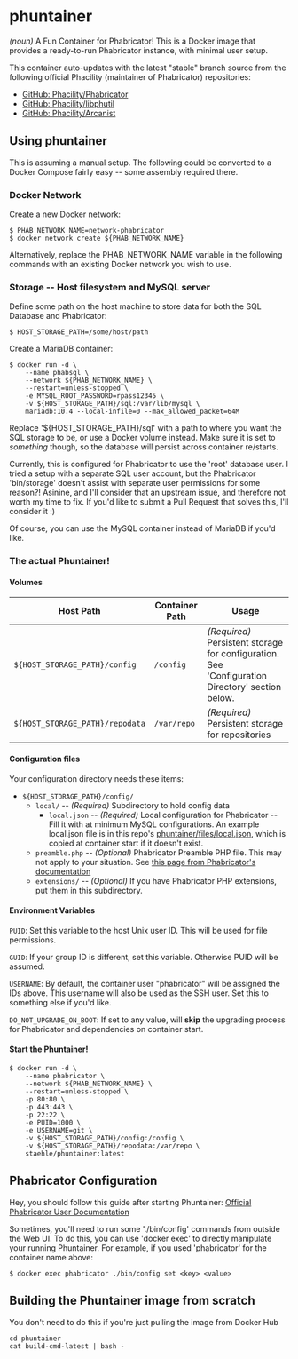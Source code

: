 # phuntainer
_(noun)_ A Fun Container for Phabricator! This is a Docker image that provides a ready-to-run Phabricator instance, with minimal user setup.

This container auto-updates with the latest "stable" branch source from the following official Phacility (maintainer of Phabricator) repositories:

* [GitHub: Phacility/Phabricator](https://github.com/phacility/phabricator.git)
* [GitHub: Phacility/libphutil](https://github.com/phacility/libphutil.git)
* [GitHub: Phacility/Arcanist](https://github.com/phacility/arcanist.git)

## Using phuntainer

This is assuming a manual setup. The following could be converted to a Docker Compose fairly easy -- some assembly required there.

### Docker Network

Create a new Docker network:
```
$ PHAB_NETWORK_NAME=network-phabricator
$ docker network create ${PHAB_NETWORK_NAME}
```

Alternatively, replace the PHAB_NETWORK_NAME variable in the following commands with an existing Docker network you wish to use.

### Storage -- Host filesystem and MySQL server

Define some path on the host machine to store data for both the SQL Database and Phabricator:
```
$ HOST_STORAGE_PATH=/some/host/path
```

Create a MariaDB container:
```
$ docker run -d \
    --name phabsql \
    --network ${PHAB_NETWORK_NAME} \
    --restart=unless-stopped \
    -e MYSQL_ROOT_PASSWORD=rpass12345 \
    -v ${HOST_STORAGE_PATH}/sql:/var/lib/mysql \
    mariadb:10.4 --local-infile=0 --max_allowed_packet=64M
```

Replace '${HOST_STORAGE_PATH}/sql' with a path to where you want the SQL storage to be, or use a Docker volume instead. Make sure it is set to _something_ though, so the database will persist across container re/starts.

Currently, this is configured for Phabricator to use the 'root' database user. I tried a setup with a separate SQL user account, but the Phabricator 'bin/storage' doesn't assist with separate user permissions for some reason?! Asinine, and I'll consider that an upstream issue, and therefore not worth my time to fix. If you'd like to submit a Pull Request that solves this, I'll consider it :)

Of course, you can use the MySQL container instead of MariaDB if you'd like.


### The actual Phuntainer!

#### Volumes

| Host Path | Container Path | Usage |
|-|-|-|
| `${HOST_STORAGE_PATH}/config` | `/config` | _(Required)_ Persistent storage for configuration. See 'Configuration Directory' section below. |
| `${HOST_STORAGE_PATH}/repodata` | `/var/repo` | _(Required)_ Persistent storage for repositories |

#### Configuration files

Your configuration directory needs these items:

* `${HOST_STORAGE_PATH}/config/`
  * `local/` -- _(Required)_ Subdirectory to hold config data
    * `local.json` -- _(Required)_ Local configuration for Phabricator -- Fill it with at minimum MySQL configurations. An example local.json file is in this repo's [phuntainer/files/local.json](https://github.com/staehle/phuntainer/blob/master/phuntainer/files/local.json), which is copied at container start if it doesn't exist.
  * `preamble.php` -- _(Optional)_ Phabricator Preamble PHP file. This may not apply to your situation. See [this page from Phabricator's documentation](https://secure.phabricator.com/book/phabricator/article/configuring_preamble/)
  * `extensions/` -- _(Optional)_ If you have Phabricator PHP extensions, put them in this subdirectory.


#### Environment Variables

`PUID`: Set this variable to the host Unix user ID. This will be used for file permissions.

`GUID`: If your group ID is different, set this variable. Otherwise PUID will be assumed.

`USERNAME`: By default, the container user "phabricator" will be assigned the IDs above. This username will also be used as the SSH user. Set this to something else if you'd like.

`DO_NOT_UPGRADE_ON_BOOT`: If set to any value, will **skip** the upgrading process for Phabricator and dependencies on container start.

#### Start the Phuntainer!

```
$ docker run -d \
    --name phabricator \
    --network ${PHAB_NETWORK_NAME} \
    --restart=unless-stopped \
    -p 80:80 \
    -p 443:443 \
    -p 22:22 \
    -e PUID=1000 \
    -e USERNAME=git \
    -v ${HOST_STORAGE_PATH}/config:/config \
    -v ${HOST_STORAGE_PATH}/repodata:/var/repo \
    staehle/phuntainer:latest
```

## Phabricator Configuration

Hey, you should follow this guide after starting Phuntainer: [Official Phabricator User Documentation](https://secure.phabricator.com/book/phabricator/)

Sometimes, you'll need to run some './bin/config' commands from outside the Web UI. To do this, you can use 'docker exec' to directly manipulate your running Phuntainer. For example, if you used 'phabricator' for the container name above:

```
$ docker exec phabricator ./bin/config set <key> <value>
```


## Building the Phuntainer image from scratch

You don't need to do this if you're just pulling the image from Docker Hub

```
cd phuntainer
cat build-cmd-latest | bash -
```

